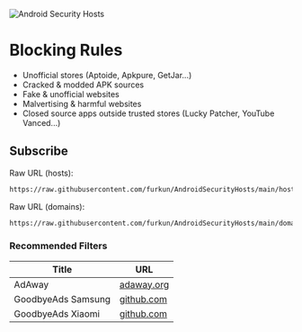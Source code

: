 ![Android Security Hosts](https://repository-images.githubusercontent.com/376935619/25d835df-dc47-4f11-a6c5-4ec5219be679)

# Blocking Rules
- Unofficial stores (Aptoide, Apkpure, GetJar...)
- Cracked & modded APK sources
- Fake & unofficial websites
- Malvertising & harmful websites
- Closed source apps outside trusted stores (Lucky Patcher, YouTube Vanced...)

## Subscribe
Raw URL (hosts):
```sh
https://raw.githubusercontent.com/furkun/AndroidSecurityHosts/main/hosts
```

Raw URL (domains):
```sh
https://raw.githubusercontent.com/furkun/AndroidSecurityHosts/main/domains.txt
```

### Recommended Filters
| Title | URL |
| --- | --- |
| AdAway | [adaway.org](https://adaway.org/hosts.txt) |
| GoodbyeAds Samsung | [github.com](https://github.com/jerryn70/GoodbyeAds/blob/master/Extension/GoodbyeAds-Samsung-AdBlock.txt) |
| GoodbyeAds Xiaomi | [github.com](https://github.com/jerryn70/GoodbyeAds/blob/master/Extension/GoodbyeAds-Xiaomi-Extension.txt) |

